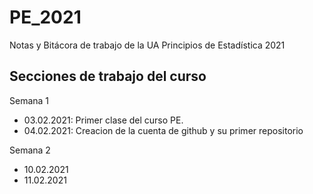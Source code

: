 # PE_2021
Notas y Bitácora de trabajo de la UA Principios de Estadística 2021


## Secciones de trabajo del curso 

Semana 1
+ 03.02.2021: Primer clase del curso PE.
+ 04.02.2021: Creacion de la cuenta de github y su primer repositorio 

Semana 2
+ 10.02.2021
+ 11.02.2021
